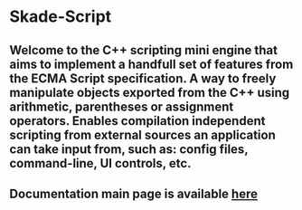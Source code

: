 # Skade-Script
Welcome to the C++ scripting mini engine that aims to implement a handfull set of features from the ECMA Script specification. A way to freely manipulate objects exported from the C++ using arithmetic, parentheses or assignment operators. Enables compilation independent scripting from external sources an application can take input from, such as: config files, command-line, UI controls, etc.
------------------------------------------------------------------------------
Documentation main page is available [here](https://ikk00.github.io/Skade-Script/)
------------------------------------------------------------------------------
